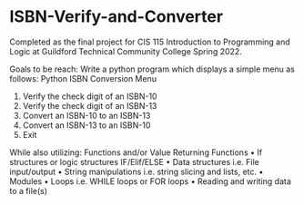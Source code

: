 # ISBN-Verify-and-Converter

Completed as the final project for CIS 115 Introduction to Programming and Logic at Guildford Technical Community College Spring 2022.

Goals to be reach:
Write a python program which displays a simple menu as follows:
 Python ISBN Conversion Menu
1. Verify the check digit of an ISBN-10
2. Verify the check digit of an ISBN-13
3. Convert an ISBN-10 to an ISBN-13
4. Convert an ISBN-13 to an ISBN-10
5. Exit 

While also utilizing:
Functions and/or Value Returning Functions
• If structures or logic structures IF/Elif/ELSE
• Data structures i.e. File input/output
• String manipulations i.e. string slicing and lists, etc.
• Modules
• Loops i.e. WHILE loops or FOR loops
• Reading and writing data to a file(s) 
